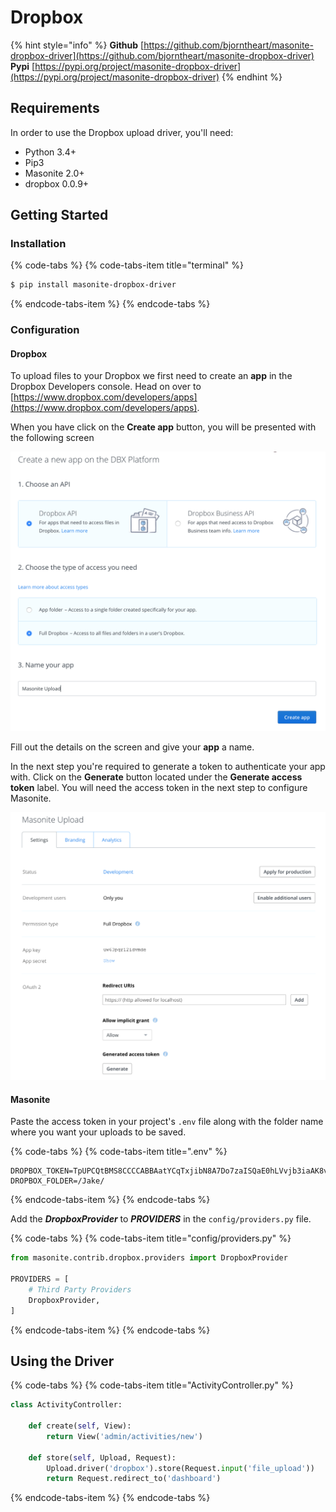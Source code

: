 # Dropbox

{% hint style="info" %}
**Github** [https://github.com/bjorntheart/masonite-dropbox-driver](https://github.com/bjorntheart/masonite-dropbox-driver)  
**Pypi**     [https://pypi.org/project/masonite-dropbox-driver](https://pypi.org/project/masonite-dropbox-driver)
{% endhint %}

## Requirements

In order to use the Dropbox upload driver, you'll need:

* Python 3.4+
* Pip3
* Masonite 2.0+
* dropbox 0.0.9+

## Getting Started

### Installation

{% code-tabs %}
{% code-tabs-item title="terminal" %}
```bash
$ pip install masonite-dropbox-driver
```
{% endcode-tabs-item %}
{% endcode-tabs %}

### Configuration

#### Dropbox

To upload files to your Dropbox we first need to create an **app** in the Dropbox Developers console. Head on over to [https://www.dropbox.com/developers/apps](https://www.dropbox.com/developers/apps). 

When you have click on the **Create app** button, you will be presented with the following screen

![Create app](../.gitbook/assets/screen-shot-2018-10-05-at-13.24.11.png)

Fill out the details on the screen and give your **app** a name. 

In the next step you're required to generate a token to authenticate your app with. Click on the **Generate** button located under the **Generate access token** label. You will need the access token in the next step to configure Masonite.

![Generate access token](../.gitbook/assets/screen-shot-2018-10-05-at-13.27.15.png)

#### Masonite

Paste the access token in your project's `.env` file along with the folder name where you want your uploads to be saved.

{% code-tabs %}
{% code-tabs-item title=".env" %}
```text
DROPBOX_TOKEN=TpUPCQtBMS8CCCCABBAatYCqTxjibN8A7Do7zaISQaE0hLVvjb3iaAK8vKqEHuMW
DROPBOX_FOLDER=/Jake/
```
{% endcode-tabs-item %}
{% endcode-tabs %}

Add the _**DropboxProvider**_ to _**PROVIDERS**_ in the `config/providers.py` file.

{% code-tabs %}
{% code-tabs-item title="config/providers.py" %}
```python
from masonite.contrib.dropbox.providers import DropboxProvider

PROVIDERS = [
    # Third Party Providers
    DropboxProvider,
]
```
{% endcode-tabs-item %}
{% endcode-tabs %}

## Using the Driver

{% code-tabs %}
{% code-tabs-item title="ActivityController.py" %}
```python
class ActivityController:

    def create(self, View):
        return View('admin/activities/new')

    def store(self, Upload, Request):
        Upload.driver('dropbox').store(Request.input('file_upload'))
        return Request.redirect_to('dashboard')
```
{% endcode-tabs-item %}
{% endcode-tabs %}

